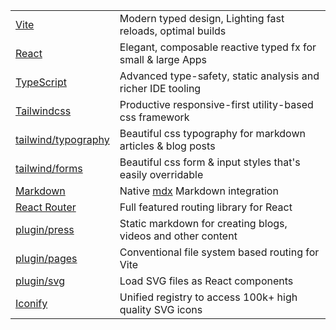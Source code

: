 
|                                                                     |                                                              |
|---------------------------------------------------------------------|--------------------------------------------------------------|
| [Vite](https://vitejs.dev)                                          | Modern typed design, Lighting fast reloads, optimal builds   |
| [React](https://react.dev)                                          | Elegant, composable reactive typed fx for small & large Apps |
| [TypeScript](https://www.typescriptlang.org)                        | Advanced type-safety, static analysis and richer IDE tooling |
| [Tailwindcss](https://tailwindcss.com)                              | Productive responsive-first utility-based css framework      |
| [tailwind/typography](https://tailwindcss-typography.vercel.app)    | Beautiful css typography for markdown articles & blog posts  |
| [tailwind/forms](https://github.com/tailwindlabs/tailwindcss-forms) | Beautiful css form & input styles that's easily overridable  |
| [Markdown](https://mdxjs.com/docs/getting-started/)                 | Native [mdx](https://mdxjs.com) Markdown integration         |
| [React Router](https://reactrouter.com)                             | Full featured routing library for React                      |
| [plugin/press](https://github.com/ServiceStack/vite-plugin-press)   | Static markdown for creating blogs, videos and other content |
| [plugin/pages](https://github.com/hannoeru/vite-plugin-pages)       | Conventional file system based routing for Vite              |
| [plugin/svg](https://github.com/pd4d10/vite-plugin-svgr)            | Load SVG files as React components                           |
| [Iconify](https://iconify.design)                                   | Unified registry to access 100k+ high quality SVG icons      |
